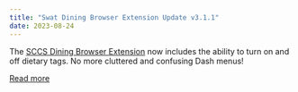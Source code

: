 ```yaml
---
title: "Swat Dining Browser Extension Update v3.1.1"
date: 2023-08-24
---
```


The [SCCS Dining Browser Extension](https://tinyurl.com/sharpleschromeext) now includes
the ability to turn on and off dietary tags. No more cluttered and confusing Dash menus!

[Read more](https://www.sccs.swarthmore.edu/docs/dining-ext-3.1.1)